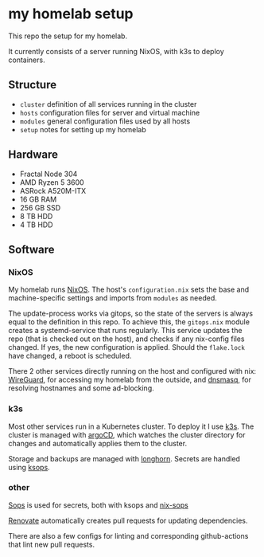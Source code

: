 # my homelab setup

This repo the setup for my homelab.

It currently consists of a server running NixOS, with k3s to deploy containers.

## Structure

- `cluster`
  definition of all services running in the cluster
- `hosts`
  configuration files for server and virtual machine
- `modules`
  general configuration files used by all hosts
- `setup`
  notes for setting up my homelab

## Hardware

- Fractal Node 304
- AMD Ryzen 5 3600
- ASRock A520M-ITX
- 16 GB RAM
- 256 GB SSD
- 8 TB HDD
- 4 TB HDD

## Software

### NixOS

My homelab runs [NixOS](https://nixos.org/). The host's `configuration.nix`
sets the base and machine-specific settings and imports from `modules` as needed.

The update-process works via gitops, so the state of the servers
is always equal to the definition in this repo.
To achieve this, the `gitops.nix` module creates a systemd-service that runs regularly.
This service updates the repo (that is checked out on the host),
and checks if any nix-config files changed. If yes, the new configuration is applied.
Should the `flake.lock` have changed, a reboot is scheduled.

There 2 other services directly running on the host and configured with nix:
[WireGuard](https://www.wireguard.com/), for accessing my homelab from the outside,
and [dnsmasq](https://dnsmasq.org/), for resolving hostnames and some ad-blocking.

### k3s

Most other services run in a Kubernetes cluster. To deploy it I use [k3s](https://k3s.io/).
The cluster is managed with [argoCD](https://argoproj.github.io/cd),
which watches the cluster directory for changes and automatically
applies them to the cluster.

Storage and backups are managed with [longhorn](https://github.com/longhorn/longhorn).
Secrets are handled using [ksops](https://github.com/viaduct-ai/kustomize-sops).

### other

[Sops](https://github.com/mozilla/sops) is used for secrets,
both with ksops and [nix-sops](https://github.com/Mic92/sops-nix)

[Renovate](https://github.com/renovatebot/renovate) automatically
creates pull requests for updating dependencies.

There are also a few configs for linting and
corresponding github-actions that lint new pull requests.
